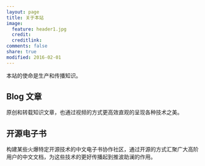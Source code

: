 ```yaml
---
layout: page
title: 关于本站
image:
  feature: header1.jpg
  credit:
  creditlink:
comments: false
share: true
modified: 2016-02-01
---
```


本站的使命是生产和传播知识。

## Blog 文章
原创和转载知识文章，也通过视频的方式更高效直观的呈现各种技术之美。


## 开源电子书
构建某些火爆特定开源技术的中文电子书协作社区，通过开源的方式汇聚广大高阶用户的中文文档，为这些技术的更好传播起到推波助澜的作用。
